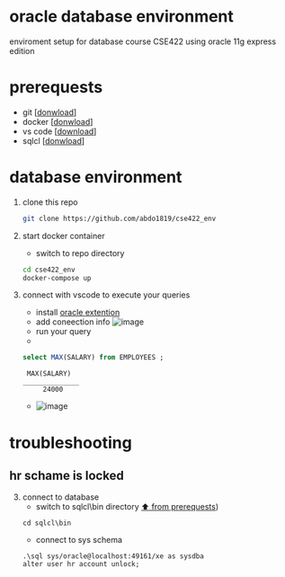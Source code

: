 # oracle database environment
enviroment setup for database course CSE422
using oracle 11g express edition



# prerequests
* git [[donwload](https://git-scm.com/downloads)]
* docker [[donwload](https://www.docker.com/products/docker-desktop/)]
* vs code [[download](https://code.visualstudio.com/Download)]
* sqlcl [[donwload](https://www.oracle.com/database/sqldeveloper/technologies/sqlcl/download/)]

# database environment
1. clone this repo
    ```bash
    git clone https://github.com/abdo1819/cse422_env
    ```
2. start docker container 
    * switch to repo directory
    ```bash
    cd cse422_env
    docker-compose up
    ```
 

8. connect with vscode to execute your queries
    * install [oracle extention](https://marketplace.visualstudio.com/items?itemName=Oracle.oracledevtools)
    * add coneection info
    ![image](https://user-images.githubusercontent.com/13080469/196804794-5ed8d6c7-b6c0-40a2-816d-1de5846a416b.png)
    * run your query
    *
    ```sql
    select MAX(SALARY) from EMPLOYEES ;
    ```
    ```
     MAX(SALARY)
    ______________
         24000
    ```
    * ![image](https://user-images.githubusercontent.com/13080469/196804981-5630535d-bdba-4943-bb5e-a34043b231bc.png)

    
    
     

# troubleshooting
## hr schame is locked
3. connect to database
    * switch to sqlcl\bin directory [⬆️ from prerequests](#prerequests))
    ```
    cd sqlcl\bin
    ```
    * connect to sys schema
    ```
    .\sql sys/oracle@localhost:49161/xe as sysdba
    alter user hr account unlock;
    ```

